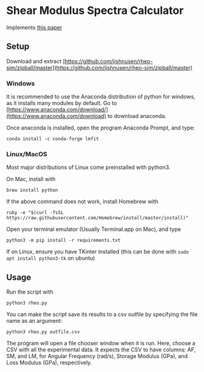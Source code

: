 # Shear Modulus Spectra Calculator

Implements [this paper](https://arxiv.org/abs/1711.09669)

## Setup
Download and extract [https://github.com/jishnusen/rheo-sim/zipball/master](https://github.com/jishnusen/rheo-sim/zipball/master)

### Windows
It is recommended to use the Anaconda distribution of python for windows, as it
installs many modules by default. Go to [https://www.anaconda.com/download/](https://www.anaconda.com/download) to download anaconda.

Once anaconda is installed, open the program Anaconda Prompt, and type:
```
conda install -c conda-forge lmfit 
```

### Linux/MacOS
Most major distributions of Linux come preinstalled with python3.

On Mac, install with
```
brew install python
```
If the above command does not work, install Homebrew with
```
ruby -e "$(curl -fsSL https://raw.githubusercontent.com/Homebrew/install/master/install)"
```

Open your terminal emulator (Usually Terminal.app on Mac), and type
```
python3 -m pip install -r requirements.txt
```
If on Linux, ensure you have TKinter installed (this can be done with `sudo apt install python3-tk` on ubuntu)

## Usage
Run the script with
```
python3 rheo.py
```
You can make the script save its results to a csv outfile by specifying the file
name as an argument:
```
python3 rheo.py outfile.csv
```
The program will open a file chooser window when it is run. Here, choose a CSV
with all the experimental data. It expects the CSV to have columns: AF, SM, and
LM, for Angular Frequency (rad/s), Storage Modulus (GPa), and Loss Modulus (GPa), respectively.
